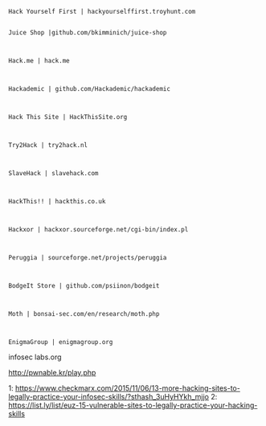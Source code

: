 
    Hack Yourself First | hackyourselffirst.troyhunt.com


    Juice Shop |github.com/bkimminich/juice-shop



    Hack.me | hack.me



    Hackademic | github.com/Hackademic/hackademic



    Hack This Site | HackThisSite.org



    Try2Hack | try2hack.nl



    SlaveHack | slavehack.com



    HackThis!! | hackthis.co.uk



    Hackxor | hackxor.sourceforge.net/cgi-bin/index.pl



    Peruggia | sourceforge.net/projects/peruggia



    BodgeIt Store | github.com/psiinon/bodgeit



    Moth | bonsai-sec.com/en/research/moth.php



    EnigmaGroup | enigmagroup.org


infosec labs.org

http://pwnable.kr/play.php

1: https://www.checkmarx.com/2015/11/06/13-more-hacking-sites-to-legally-practice-your-infosec-skills/?sthash_3uHyHYkh_mjjo
2: https://list.ly/list/euz-15-vulnerable-sites-to-legally-practice-your-hacking-skills
